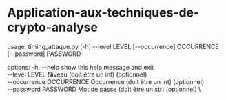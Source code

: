 # Application-aux-techniques-de-crypto-analyse

usage: timing_attaque.py [-h] --level LEVEL [--occurrence] OCCURRENCE [--password] PASSWORD

options:
  -h, --help                show this help message and exit \
  --level LEVEL             Niveau (doit être un int) (optionnel) \
  --occurrence OCCURRENCE   Occurrence (doit être un int) (optionnel) \
  --password PASSWORD       Mot de passe (doit être un str) (optionnel) \
